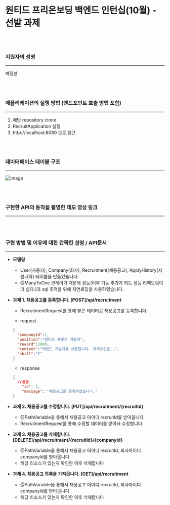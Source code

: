 # 원티드 프리온보딩 백엔드 인턴십(10월) - 선발 과제
<br></br>
 

### 지원자의 성명

---
박정현

<br><br>


### 애플리케이션의 실행 방법 (엔드포인트 호출 방법 포함)

---
1. 해당 repository clone
2. RecruitApplication 실행
3. http://localhost:8080 으로 접근

<br><br>

### 데이터베이스 테이블 구조

---
![image](https://github.com/supark0206/wanted-pre-onboarding-backend/assets/71696834/8ff63412-7777-4d49-8c89-cc09f7f4500a)


<br><br>

### 구현한 API의 동작을 촬영한 데모 영상 링크

---

<br><br>
### 구현 방법 및 이유에 대한 간략한 설명 / API문서

---
- **모델링**
  - User(사용자), Company(회사), Recruitment(채용공고), ApplyHistory(지원내역) 테이블을 만들었습니다.
  - @ManyToOne 관계이기 때문에 성능(이후 기능 추가가 되도 성능 리팩토링이 더 쉽다.)과 sql 추적을 위해 지연로딩을 사용하였습니다.

- **과제 1. 채용공고를 등록합니다. [POST]/api/recruitment**
  - RecruitmentRequest를 통해 받은 데이터로 채용공고를 등록합니다.
    
  - request
  ```json
  {
    "companyId":1, 
    "position":"원티드 프론트 개발자",
    "reward":2000,
    "content":"백엔드 개발자를 채용합니다. 자격요건은..",
    "skill":"C"
  }
  ```
  
  - response
  ```json 
  {
    //성공
      "id": 2,
      "message": "채용공고를 등록하였습니다."
  }
  ```

- **과제 2. 채용공고를 수정합니다. [PUT]/api/recruitment/{recruitId}**
  - @PathVariable을 통해서 채용공고 아이디 recruitId를 받아옵니다
  - RecruitmentRequest를 통해 수정할 데이터를 받아서 수정합니다.
 
- **과제 3. 채용공고를 삭제합니다. [DELETE]/api/recruitment/{recruitId}/{companyId}**
  - @PathVariable을 통해서 채용공고 아이디 recruitId, 회사아이디 companyId를 받아옵니다
  - 해당 리소스가 있는지 확인한 이후 삭제합니다
 
- **과제 4. 채용공고 목록을 가져옵니다. [GET]/api/recruitment**
  - @PathVariable을 통해서 채용공고 아이디 recruitId, 회사아이디 companyId를 받아옵니다
  - 해당 리소스가 있는지 확인한 이후 삭제합니다
